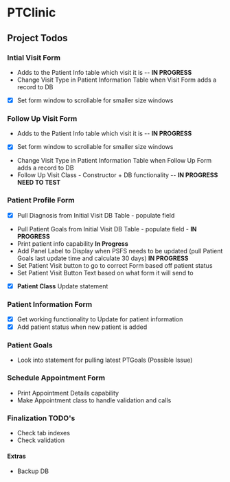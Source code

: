# PTClinic

## Project Todos

### Intial Visit Form
- Adds to the Patient Info table which visit it is -- **IN PROGRESS**
- Change Visit Type in Patient Information Table when Visit Form adds a record to DB
- [x] Set form window to scrollable for smaller size windows

### Follow Up Visit Form
- Adds to the Patient Info table which visit it is  -- **IN PROGRESS**
- [x] Set form window to scrollable for smaller size windows
- Change Visit Type in Patient Information Table when Follow Up Form adds a record to DB
- Follow Up Visit Class - Constructor + DB functionality  -- **IN PROGRESS NEED TO TEST**

### Patient Profile Form
- [x] Pull Diagnosis from Initial Visit DB Table - populate field
- Pull Patient Goals from Initial Visit DB Table - populate field - **IN PROGRESS**
- Print patient info capability **In Progress**
- Add Panel Label to Display when PSFS needs to be updated (pull Patient Goals last update time and calculate 30 days) **IN PROGRESS**
- Set Patient Visit button to go to correct Form based off patient status 
- Set Patient Visit Button Text based on what form it will send to
- [x] **Patient Class** Update statement

### Patient Information Form
- [x] Get working functionality to Update for patient information 
- [x] Add patient status when new patient is added 

### Patient Goals
- Look into statement for pulling latest PTGoals (Possible Issue)


### Schedule Appointment Form
- Print Appointment Details capability
- Make Appointment class to handle validation and calls

### Finalization TODO's
- Check tab indexes
- Check validation


#### Extras
- Backup DB

